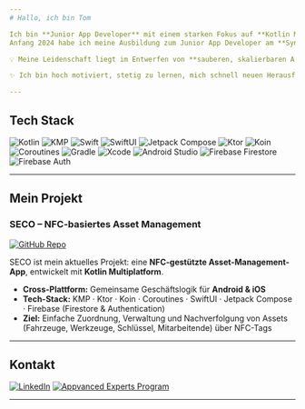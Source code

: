 ```yaml
---
# Hallo, ich bin Tom  

Ich bin **Junior App Developer** mit einem starken Fokus auf **Kotlin Multiplatform (KMP)** und moderne Cross-Plattform-Entwicklung.  
Anfang 2024 habe ich meine Ausbildung zum Junior App Developer am **Syntax Institute** erfolgreich abgeschlossen und erweitere seit **Januar 2025** mein Wissen im **Appvanced Experts Program**, mit besonderem Schwerpunkt auf **Kotlin Multiplatform**.  

💡 Meine Leidenschaft liegt im Entwerfen von **sauberen, skalierbaren Architekturen** und darin, gemeinsame Geschäftslogik mit benutzerfreundlichen UIs für **Android (Jetpack Compose)** und **iOS (SwiftUI)** zu verbinden. Ich kombiniere ein solides Fundament in der App-Entwicklung mit praktischer Erfahrung in aktuellen Technologien wie **KMP, Ktor, Koin, Coroutines und Firebase (Firestore & Authentication)**.  

✨ Ich bin hoch motiviert, stetig zu lernen, mich schnell neuen Herausforderungen anzupassen und aktiv zum Teamerfolg beizutragen. Mein Ziel ist es, Anwendungen zu entwickeln, die nicht nur funktional, sondern auch effizient und angenehm in der Nutzung sind.  

---
```


## Tech Stack  

![Kotlin](https://img.shields.io/badge/Kotlin-0095D5?logo=kotlin&logoColor=white&style=flat) 
![KMP](https://img.shields.io/badge/Kotlin_Multiplatform-0095D5?logo=kotlin&logoColor=white&style=flat) 
![Swift](https://img.shields.io/badge/Swift-FA7343?logo=swift&logoColor=white&style=flat) 
![SwiftUI](https://img.shields.io/badge/SwiftUI-0066CC?logo=swift&logoColor=white&style=flat) 
![Jetpack Compose](https://img.shields.io/badge/Jetpack%20Compose-4285F4?logo=jetpackcompose&logoColor=white&style=flat) 
![Ktor](https://img.shields.io/badge/Ktor-000000?logo=ktor&logoColor=white&style=flat) 
![Koin](https://img.shields.io/badge/Koin-00C4B3?style=flat) 
![Coroutines](https://img.shields.io/badge/Coroutines-0095D5?logo=kotlin&logoColor=white&style=flat) 
![Gradle](https://img.shields.io/badge/Gradle-02303A?logo=gradle&logoColor=white&style=flat) 
![Xcode](https://img.shields.io/badge/Xcode-147EFB?logo=xcode&logoColor=white&style=flat) 
![Android Studio](https://img.shields.io/badge/Android%20Studio-3DDC84?logo=androidstudio&logoColor=white&style=flat) 
![Firebase Firestore](https://img.shields.io/badge/Firestore-FFCA28?logo=firebase&logoColor=black&style=flat) 
![Firebase Auth](https://img.shields.io/badge/Firebase_Auth-FFCA28?logo=firebase&logoColor=black&style=flat) 


---

## Mein Projekt  

### SECO – NFC-basiertes Asset Management  

[![GitHub Repo](https://img.shields.io/badge/View_on_GitHub-181717?logo=github&logoColor=white)](https://github.com/TS302/PaperLessApp)  

SECO ist mein aktuelles Projekt: eine **NFC-gestützte Asset-Management-App**, entwickelt mit **Kotlin Multiplatform**.  

- **Cross-Plattform:** Gemeinsame Geschäftslogik für **Android & iOS**  
- **Tech-Stack:** KMP · Ktor · Koin · Coroutines · SwiftUI · Jetpack Compose · Firebase (Firestore & Authentication)  
- **Ziel:** Einfache Zuordnung, Verwaltung und Nachverfolgung von Assets (Fahrzeuge, Werkzeuge, Schlüssel, Mitarbeitende) über NFC-Tags

---

## Kontakt  

[![LinkedIn](https://img.shields.io/badge/LinkedIn-0A66C2?logo=linkedin&logoColor=white&style=flat)](https://www.linkedin.com/in/tom-salih-737457388) 
[![Appvanced Experts Program](https://img.shields.io/badge/Appvanced%20Experts%20Program-6C63FF?style=flat)](https://www.app-entwickler-werden.de)

---


